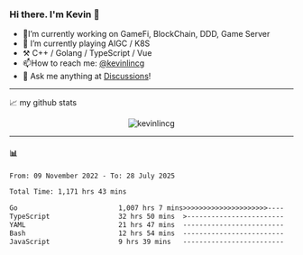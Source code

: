 ### Hi there. I'm Kevin 👋

- 🔭I’m currently working on GameFi, BlockChain, DDD, Game Server
- 🌱 I’m currently playing AIGC / K8S
-   :hammer_and_pick: C++ / Golang / TypeScript / Vue
- 📫How to reach me: [@kevinlincg](https://twitter.com/kevinlincg) 
-   :thought_balloon: Ask me anything at [Discussions](https://github.com/kevinlincg/kevinlincg/issues/new)!

---

📈 my github stats

<p align="center"> <img src="https://github-readme-stats-ouuan.vercel.app/api?username=kevinlincg&theme=dark&show_icons=true&count_private=true" alt="kevinlincg" />

---

#### :bar_chart: 

<!--START_SECTION:waka-->

```txt
From: 09 November 2022 - To: 28 July 2025

Total Time: 1,171 hrs 43 mins

Go                         1,007 hrs 7 mins>>>>>>>>>>>>>>>>>>>>>----   85.95 %
TypeScript                 32 hrs 50 mins  >------------------------   02.80 %
YAML                       21 hrs 47 mins  -------------------------   01.86 %
Bash                       12 hrs 54 mins  -------------------------   01.10 %
JavaScript                 9 hrs 39 mins   -------------------------   00.82 %
```

<!--END_SECTION:waka-->
